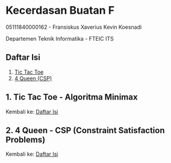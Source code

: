 # Kecerdasan Buatan F

05111840000162 - Fransiskus Xaverius Kevin Koesnadi

Departemen Teknik Informatika - FTEIC ITS

## Daftar Isi
1. [Tic Tac Toe](#1.-tic-tac-toe---algoritma-minimax)
2. [4 Queen (CSP)](#2.-4-queen---CSP-(constraint-satisfaction-problems))

## 1. Tic Tac Toe - Algoritma Minimax



Kembali ke: [Daftar Isi](#daftar-isi)

## 2. 4 Queen - CSP (Constraint Satisfaction Problems)

Kembali ke: [Daftar Isi](#daftar-isi)
